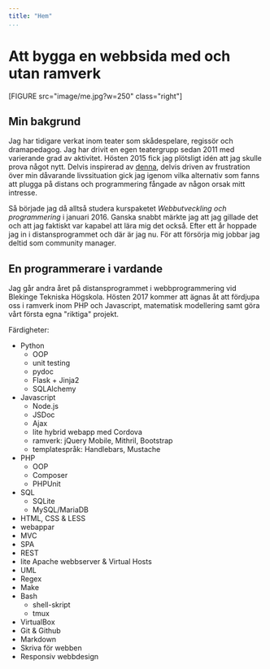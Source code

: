 ```yaml
---
title: "Hem"
...
```

Att bygga en webbsida med och utan ramverk
==========================================

[FIGURE src="image/me.jpg?w=250" class="right"]

Min bakgrund
------------
Jag har tidigare verkat inom teater som skådespelare, regissör och dramapedagog. Jag har drivit en egen teatergrupp sedan 2011 med varierande grad av aktivitet. Hösten 2015 fick jag plötsligt idén att jag skulle prova något nytt. Delvis inspirerad av [denna](http://www.smbc-comics.com/?id=2722), delvis driven av frustration över min dåvarande livssituation gick jag igenom vilka alternativ som fanns att plugga på distans och programmering fångade av någon orsak mitt intresse.

Så började jag då alltså studera kurspaketet *Webbutveckling och programmering* i januari 2016. Ganska snabbt märkte jag att jag gillade det och att jag faktiskt var kapabel att lära mig det också. Efter ett år hoppade jag in i distansprogrammet och där är jag nu. För att försörja mig jobbar jag deltid som community manager.



En programmerare i vardande
---------------------------

Jag går andra året på distansprogrammet i webbprogrammering vid Blekinge Tekniska Högskola. Hösten 2017 kommer att ägnas åt att fördjupa oss i ramverk inom PHP och Javascript, matematisk modellering samt göra vårt första egna "riktiga" projekt.

Färdigheter:

* Python
    - OOP
    - unit testing
    - pydoc
    - Flask + Jinja2
    - SQLAlchemy
* Javascript
    - Node.js
    - JSDoc
    - Ajax
    - lite hybrid webapp med Cordova
    - ramverk: jQuery Mobile, Mithril, Bootstrap
    - templatespråk: Handlebars, Mustache
* PHP
    - OOP
    - Composer
    - PHPUnit
* SQL
    - SQLite
    - MySQL/MariaDB
* HTML, CSS & LESS
* webappar
* MVC
* SPA
* REST
* lite Apache webbserver & Virtual Hosts
* UML
* Regex
* Make
* Bash
    - shell-skript
    - tmux
* VirtualBox
* Git & Github
* Markdown
* Skriva för webben
* Responsiv webbdesign
